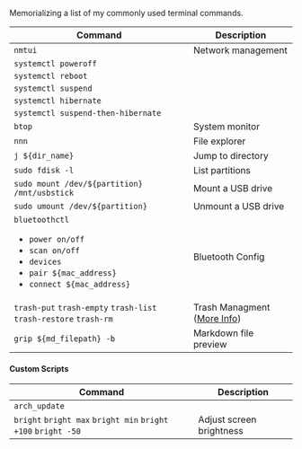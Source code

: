 Memorializing a list of my commonly used terminal commands.

|Command|Description|
|-|-|
|`nmtui`|Network management|
|`systemctl poweroff`||
|`systemctl reboot`||
|`systemctl suspend`||
|`systemctl hibernate`||
|`systemctl suspend-then-hibernate`||
|`btop`|System monitor|
|`nnn`|File explorer|
|`j ${dir_name}`|Jump to directory|
|`sudo fdisk -l`|List partitions|
|`sudo mount /dev/${partition} /mnt/usbstick`|Mount a USB drive|
|`sudo umount /dev/${partition}`|Unmount a USB drive|
|`bluetoothctl`<ul><li>`power on/off`</li><li>`scan on/off`</li><li>`devices`</li><li>`pair ${mac_address}`</li><li>`connect ${mac_address}`</li></ul> | Bluetooth Config |
|`trash-put` `trash-empty` `trash-list` `trash-restore` `trash-rm`| Trash Managment ([More Info](https://github.com/andreafrancia/trash-cli#readme))|
|`grip ${md_filepath} -b`|Markdown file preview|

#### Custom Scripts
|Command|Description|
|-|-|
|`arch_update`||
|`bright` `bright max` `bright min` `bright +100` `bright -50`|Adjust screen brightness|
